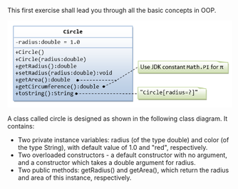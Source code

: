 This first exercise shall lead you through all the basic concepts in OOP.

![](ExerciseOOP_Circle.png)

A class called circle is designed as shown in the following class diagram. It contains:

*   Two private instance variables: radius (of the type double) and color (of the type String), with default value of 1.0 and "red", respectively.
*   Two overloaded constructors - a default constructor with no argument, and a constructor which takes a double argument for radius.
*   Two public methods: getRadius() and getArea(), which return the radius and area of this instance, respectively.